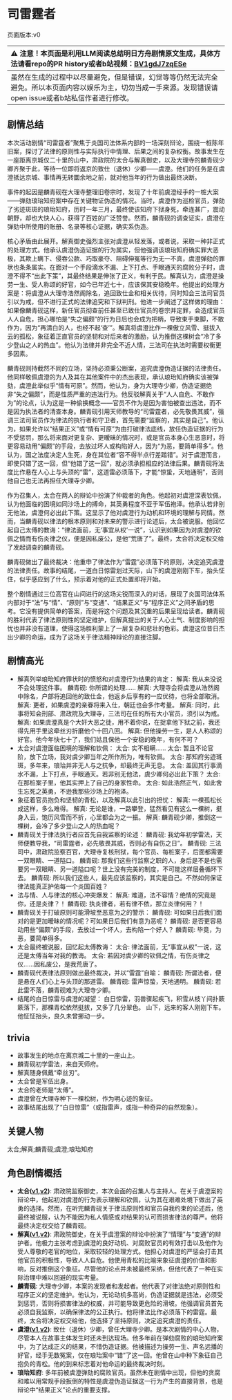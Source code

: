 # 司雷霆者
页面版本:v0
 

| :warning: 注意！本页面是利用LLM阅读总结明日方舟剧情原文生成，具体方法请看repo的PR history或者b站视频：[BV1gdJ7zqESe](https://www.bilibili.com/video/BV1gdJ7zqESe/)         |
|:----------------------------|
| 虽然在生成的过程中以尽量避免，但是错误，幻觉等等仍然无法完全避免。所以本页面内容以娱乐为主，切勿当成一手来源。发现错误请open issue或者b站私信作者进行修改。|



## 剧情总结
本次活动剧情“司雷霆者”聚焦于炎国司法体系内部的一场深刻辩论，围绕一桩陈年旧案，探讨了法律的原则性与实际执行中情理、后果之间的复杂权衡。故事发生在一座距离京城仅二十里的山中，肃政院的太合与解真御史，以及大理寺的麟青砚少卿齐聚于此，等待一位即将返京的致仕（退休）少卿——虞澄。他们的任务是在虞澄抵达京城、事情再无转圜余地之前，就对他当年的行为做出最终决断。

事件的起因是麟青砚在大理寺整理旧卷宗时，发现了十年前虞澄经手的一桩大案——弹劾琅珆知府案中存在关键物证伪造的情况。当时，虞澄作为巡检官员，弹劾了劣迹斑斑的琅珆知府，历时一年三月，最终使该知府下狱身死，牵连甚广，震动朝野，却也大快人心，获得了百姓的广泛赞誉。然而，麟青砚的调查证实，虞澄在弹劾中所使用的账册、名录等核心证据，确实系伪造。

核心矛盾由此展开。解真御史强烈主张对虞澄从轻发落，或者说，采取一种非正式的处理方式。他承认虞澄伪造证据的行为属实，但他强调该琅珆知府确实罪大恶极，其欺上瞒下、侵吞公款、巧取豪夺、阻碍伸冤等行为无一不真，虞澄弹劾的罪状也条条属实。在面对一个手段滴水不漏、上下打点、手眼通天的腐败分子时，虞澄不得不“出此下策”，其最终结果是伸张了正义，有利于民。解真认为，虞澄是操劳一生、受人称颂的好官，如今已年近七十，应该保其安稳晚年。他提出的处理方案是：将虞澄从大理寺浩然阁除名，追回致仕金和相关优待，同时知会三法司官员引以为戒，但不进行正式的法律追究和下狱判刑。他进一步阐述了这样做的理由：如果像麟青砚这样，新任官员彻查前任甚至已致仕官员的卷宗并定罪，会造成官员人人自危，担心哪怕是“失之偏颇”的行为日后也会成为把柄，导致束手束脚，不敢作为，因为“再清白的人，也经不起‘查’”。解真将虞澄比作一棵傲立风雪、挺拔入云的孤松，象征着正直官员的坚韧和对后来者的激励，认为推倒这棵树会“冷了多少登山之人的热血”。他认为法律并非完全不近人情，三法司在执法时需要权衡更多因素。

麟青砚则持截然不同的立场，坚持必须秉公断案，追究虞澄伪造证据的法律责任。他同样敬佩虞澄的为人及其在其他案件中的杰出表现，承认琅珆知府确实该被弹劾，虞澄此举似乎“情有可原”。然而，他认为，身为大理寺少卿，伪造证据绝非“失之偏颇”，而是性质严重的违法行为。他反驳解真关于“人人自危、不敢作为”的论点，认为这是一种偷换概念——官员不作为是因为害怕被查出违法，而不是因为执法者的清查本身。麟青砚引用天师教导的“司雷霆者，必先敬畏其威”，强调三法司官员作为律法的执行者和守卫者，首先需要“监察的，其实是自己”。他认为，如果允许以“结果正义”或“情有可原”为由打破律法底线，放任伪造证据的行为不受惩罚，那么将来面对更复杂、更暧昧的情况时，或是官员本身心生恶意时，将更容易动用“偏颇”的手段，去放过坏人或构陷好人，因为“为恶，要简单得多”。他认为，国之法度决定人生死，身在其位者“容不得半点行差踏错”。对于虞澄而言，即使只错了这一回，但“他错了这一回”，就必须承担相应的法律后果。麟青砚将法度比作悬在人心上与头顶的“雷”，这道雷必须落下，才能“惊蛰，天地通明”，否则他自己也无法再担任大理寺少卿。

作为召集人，太合在两人的辩论中扮演了仲裁者的角色。他起初对虞澄深表钦佩，认为他面临的困境如同沙场上的搏命，其英勇程度不亚于军伍袍泽。他承认若非别无他法，虞澄何必出此下策。这显示了他对虞澄行为动机和环境的理解与同情。然而，当麟青砚以律法的根本原则和对未来的警示进行论述后，太合被说服。他回忆起自己太傅的教诲：“律法面前，无‘事宜从权’一说”，认识到如果因为对虞澄的钦佩之情而有伤炎律之仪，便是因私废公，是他“荒唐了”。最终，太合将决定权交给了发起调查的麟青砚。

麟青砚做出了最终裁决：他重申了律法作为“雷霆”必须落下的原则，决定追究虞澄的法律责任。故事的结尾，一道白日惊雷划过天际，山下的虞澄刚刚下车，抬头怔住，似乎感应到了什么，预示着对他的正式处置即将开始。

整个剧情通过三位高官在山间进行的这场尖锐而深入的对话，展现了炎国司法体系内部对于“法”与“情”、“原则”与“变通”、“结果正义”与“程序正义”之间矛盾的思考。它没有提供简单的答案，而是将这个问题及其沉重的后果呈现给读者。麟青砚的胜利代表了律法原则性的坚定维护，但解真提出的关于人心士气、制度影响的担忧也并非没有道理，使得这场胜利蒙上了一层复杂和悲壮的色彩。虞澄这位昔日杰出少卿的命运，成为了这场关于律法精神辩论的直接注脚。
## 剧情高光
*   解真列举琅珆知府罪状时的愤怒和对虞澄行为结果的肯定：
    解真: 我从来没说不会处理这件事。
    麟青砚: 你所谓的处理......
    解真: 大理寺会将虞澄从浩然阁中除名，户部将追回他的致仕金，他返乡后享有的一应优待，也将全部取消。
    解真: 更者，如果虞澄的亲眷将来入仕，朝廷也会多作考量。
    解真: 同时，此事将知会刑部、肃政院及大理寺，三法司在任的所有大小官员，须引以为戒。
    解真: 如果虞澄真是个大奸大恶之徒，用不着你说，在捉拿他下狱之前，我还得先用手里这牵丝刃折磨他个十回八回。
    解真: 但他操劳一生，是人人称颂的好官。他今年快七十了，我们姑且保他一个安稳的晚年，有何不可？
*   太合对虞澄面临困境的理解和钦佩：
    太合: 实不相瞒......
    太合: 暂且不论官阶，放下立场，我对虞少卿当年之所作所为，唯有钦佩。
    太合: 那知府劣迹斑斑，多年来，琅珆并非无人与之抗争，却最终无声无息。
    太合: 盖因其行事滴水不漏，上下打点，手眼通天。若非别无他法，虞少卿何必出此下策？
    太合: 在那桩案子里，他其实押上了自己的身家性命。
    太合: 如此浩然正气，如此舍生忘死之英勇，不逊我那些沙场上的袍泽。
*   象征着官员抱负和坚韧的青松，以及解真以此引出的担忧：
    解真: 一棵孤松长成这样，多么难得。
    解真: 无论是谁，一路攀登，猛然看见有这么一棵树，挺身入云，饱历风雪而不折，心里都会为之一振。
    解真: 麟青砚少卿，推倒这一棵树，会冷了多少登山之人的热血呢？
*   麟青砚关于律法执行者应首先自我监察的论述：
    麟青砚: 我幼年初学雷法，天师便教导我，“司雷霆者，必先敬畏其威，否则必有自伤之日”。
    麟青砚: 三法司中，肃政院监察百官，大理寺复核刑狱，每个官员、每桩案子，后面都需要一双眼睛、一道隘口。
    麟青砚: 那我们这些行监察之职的人，身后是不是也需要另一双眼睛、另一道隘口呢？世上没有完美的制度，不可能这样层叠循环下去。
    麟青砚: 所以我们这些人，最先应该监察的，其实是自己。不然如何保证律法能真正护佑每一个炎国百姓？
*   法与情、人与律法的核心冲突爆发：
    解真: 难道，法不容情？绝情的究竟是你，还是炎律？！
    麟青砚: 执炎律者，若有律不依，那立炎律何用？！
*   麟青砚关于打破原则可能滑坡至恶意为之的警示：
    麟青砚: 可如果日后我们面对的是更加暧昧的情况呢？可如果日后我们有意为恶呢？
    麟青砚: 是否更容易动用些“偏颇”的手段，去放过一个坏人，去构陷一个好人？
    麟青砚: 毕竟，为恶，要简单得多。
*   太合最终被说服，回忆起太傅教诲：
    太合: 律法面前，无“事宜从权”一说，这还是太傅当年对我的教诲。
    太合: 若因对虞少卿的钦佩之情，有伤炎律之仪......因私废公，是我荒唐了。
*   麟青砚代表律法原则做出最终裁决，并以“雷霆”自喻：
    麟青砚: 所谓法者，便是悬在人们心上与头顶的那道雷。
    麟青砚: 雷声惊蛰，天地通明。
    麟青砚: 若此雷不落，麟青砚难为大理寺少卿。
*   结尾的白日惊雷与虞澄的凝望：
    白日惊雷，羽兽骤起疾飞，积雪从枝丫间扑簌簌落下，那棵青松依然挺拔，又多了几分翠色。
    山下，远来的客人刚刚下车。他怔怔抬头，良久未曾挪动一步。
## trivia
*   故事发生的地点在离京城二十里的一座山上。
*   麟青砚初学雷法，来自天师府。
*   解真随身佩戴“牵丝刃”。
*   太合曾是军伍出身。
*   太合的老师是“太傅”。
*   虞澄曾在大理寺种下一棵松树，作为明心迹的象征。
*   故事结尾出现了“白日惊雷”（或指雷声，或指一种奇异的自然现象）。
## 关键人物
太合;解真;麟青砚;虞澄;琅珆知府
## 角色剧情概括
-   **太合([v1](../chars/extended_char_tai_he.md),[v2](../char_v3/extended_char_tai_he.md))**: 肃政院监察御史，本次会面的召集人与主持人。在关于虞澄案的辩论中，他起初对虞澄的行为表示理解和钦佩，认为其在艰难处境下做出了英勇的选择。然而，在听完麟青砚关于律法原则性和官员自我约束的论述后，他最终被说服，认为不能因为私人情感或对结果的认可而损害律法的尊严。他将最终决定权交给了麟青砚。
-   **解真([v1](../chars/extended_char_jie_zhen.md),[v2](../char_v3/extended_char_jie_zhen.md))**: 肃政院御史，在关于虞澄案的辩论中扮演了“情理”与“变通”的辩护者。他极力主张考虑到虞澄的良好动机、对腐败官员的有效打击以及他作为受人尊敬的老官的地位，采取较轻的处理方式。他担心对虞澄的严惩会打击其他官员的积极性，导致人人自危。他使用青松的比喻来象征虞澄的价值和影响，反对推倒这个象征。尽管他的论点并未被最终采纳，但他代表了一种在实际治理中难以回避的现实考量。
-   **麟青砚**: 大理寺少卿，本案的发现者和发起者。他代表了对律法绝对原则性和程序正义的坚定维护。他认为，无论动机多高尚，伪造证据就是违法，必须受到惩罚，否则将损害律法的权威，并可能导致更危险的滑坡。他强调官员首先必须自我监察，以确保律法的公正执行。他将律法比作必须落下的雷霆。最终，太合将决定权交给他，他选择了坚持原则，决定追究虞澄的责任。
-   **虞澄([v1](../chars/extended_char_yu_cheng.md),[v2](../char_v3/extended_char_yu_cheng.md))**: 致仕（退休）少卿，曾任大理寺少卿。是本次剧情的中心人物，尽管本人在故事主体发生时还未到达现场。他多年前在弹劾腐败的琅珆知府案中，为了达成正义的结果，不惜伪造证据。他被描述为操劳一生、声名远播的好官，经手无数冤案，仅在琅珆案中“错”了这一回。他曾在山中种下象征自己抱负的青松。他的到来标志着对他命运的最终裁决时刻。
-   **琅珆知府**: 多年前被虞澄弹劾的腐败官员。虽然未在剧情中出现，但他的贪腐和难以用常规手段扳倒的特性是虞澄伪造证据这一行为产生的直接背景，也是辩论中“结果正义”论点的重要支撑。